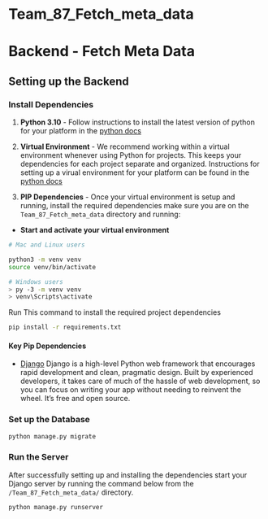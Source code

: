 # Team_87_Fetch_meta_data

# Backend - Fetch Meta Data

## Setting up the Backend

### Install Dependencies

1. **Python 3.10** - Follow instructions to install the latest version of python for your platform in the [python docs](https://docs.python.org/3/using/unix.html#getting-and-installing-the-latest-version-of-python)

2. **Virtual Environment** - We recommend working within a virtual environment whenever using Python for projects. This keeps your dependencies for each project separate and organized. Instructions for setting up a virual environment for your platform can be found in the [python docs](https://packaging.python.org/guides/installing-using-pip-and-virtual-environments/)

3. **PIP Dependencies** - Once your virtual environment is setup and running, install the required dependencies make sure you are on the `Team_87_Fetch_meta_data` directory and running:

- **Start and activate your virtual environment**

```bash
# Mac and Linux users

python3 -m venv venv
source venv/bin/activate

# Windows users
> py -3 -m venv venv
> venv\Scripts\activate
```

Run This command to install the required project dependencies

```bash
pip install -r requirements.txt
```

#### Key Pip Dependencies

- [Django](https://www.djangoproject.com/) Django is a high-level Python web framework that encourages rapid development and clean, pragmatic design. Built by experienced developers, it takes care of much of the hassle of web development, so you can focus on writing your app without needing to reinvent the wheel. It’s free and open source.

### Set up the Database

```bash
python manage.py migrate
```

### Run the Server

After successfully setting up and installing the dependencies start your Django server by running the command below from the `/Team_87_Fetch_meta_data/` directory.

```bash
python manage.py runserver
```

